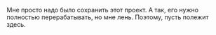 Мне просто надо было сохранить этот проект. А так, его нужно полностью перерабатывать, но мне лень. Поэтому, пусть полежит здесь.
